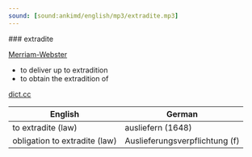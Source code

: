 ```yaml
---
sound: [sound:ankimd/english/mp3/extradite.mp3]
---
```


\### extradite

[Merriam-Webster](https://www.merriam-webster.com/dictionary/extradite)

- to deliver up to extradition
- to obtain the extradition of

[dict.cc](https://www.dict.cc/extradite)

| English        | German       |
| -------------- | ------------ |
| to extradite (law) | ausliefern (1648) |
| obligation to extradite (law) | Auslieferungsverpflichtung (f) |

